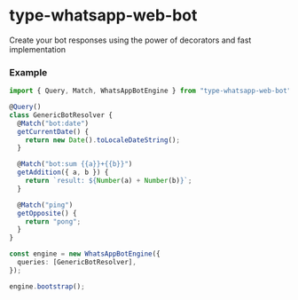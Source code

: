 # type-whatsapp-web-bot

Create your bot responses using the power of decorators and fast implementation

### Example

```ts
import { Query, Match, WhatsAppBotEngine } from "type-whatsapp-web-bot";

@Query()
class GenericBotResolver {
  @Match("bot:date")
  getCurrentDate() {
    return new Date().toLocaleDateString();
  }

  @Match("bot:sum {{a}}+{{b}}")
  getAddition({ a, b }) {
    return `result: ${Number(a) + Number(b)}`;
  }

  @Match("ping")
  getOpposite() {
    return "pong";
  }
}

const engine = new WhatsAppBotEngine({
  queries: [GenericBotResolver],
});

engine.bootstrap();
```
